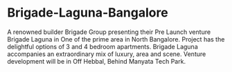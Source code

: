 # Brigade-Laguna-Bangalore
A renowned builder Brigade Group presenting their Pre Launch venture Brigade Laguna in One of the prime area in North Bangalore. Project has the   delightful options of 3  and 4 bedroom apartments. Brigade Laguna accompanies an extraordinary mix of luxury, area and scene. Venture development   will be in Off Hebbal, Behind Manyata Tech Park.
